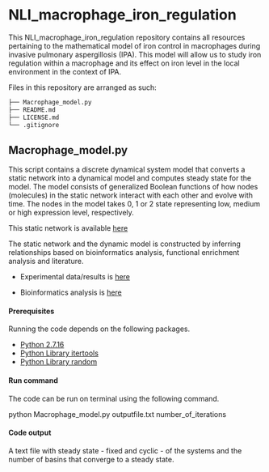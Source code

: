 # NLI_macrophage_iron_regulation

This NLI_macrophage_iron_regulation repository contains all resources pertaining to the mathematical model of iron control in macrophages during invasive pulmonary aspergillosis (IPA). This model will allow us to study iron regulation within a macrophage and its effect on iron level in the local environment in the context of IPA.

Files in this repository are arranged as such:

```bash
├── Macrophage_model.py
├── README.md
├── LICENSE.md
└── .gitignore
```

## Macrophage_model.py
This script contains a discrete dynamical system model that converts a static network into a dynamical model and computes steady state for the model. The model consists of generalized Boolean functions of how nodes (molecules) in the static network interact with each other and evolve with time.  The nodes in the model takes  0, 1 or 2 state representing low, medium or high expression level, respectively.

This static network is available [here](https://data.computational-biology.org/#collection/5d41dcf7ef2e26236e2bb3ef/folder/5dbc2a1fef2e2603553c5a07)

The static network and the dynamic model is constructed by inferring relationships based on bioinformatics analysis, functional enrichment analysis and literature.

* Experimental data/results is [here](https://data.computational-biology.org/#collection/5d41dcf7ef2e26236e2bb3ef)

* Bioinformatics analysis is [here](https://github.com/NutritionalLungImmunity/NLI_response_to_Aspergillus_fumigatus_omics_data_analysis/tree/master/Macrophage_Data_Analysis)

#### Prerequisites

Running the code depends on the following packages.
* [Python 2.7.16](https://www.python.org/downloads/release/python-2716/)
* [Python Library itertools](https://docs.python.org/2/library/itertools.html)
* [Python Library random](https://docs.python.org/3/library/random.html)

#### Run command
The code can be run on terminal using the following command.

python Macrophage_model.py outputfile.txt number_of_iterations

#### Code output
A text file with steady state - fixed and cyclic - of the systems and the number of basins that converge to a steady state.


